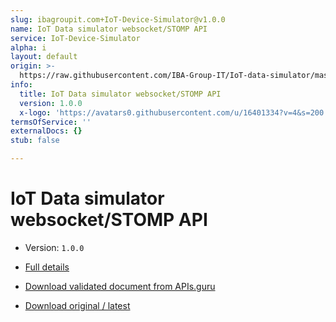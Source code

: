 ```yaml
---
slug: ibagroupit.com+IoT-Device-Simulator@v1.0.0
name: IoT Data simulator websocket/STOMP API
service: IoT-Device-Simulator
alpha: i
layout: default
origin: >-
  https://raw.githubusercontent.com/IBA-Group-IT/IoT-data-simulator/master/services/src/main/resources/asyncapi.yaml
info:
  title: IoT Data simulator websocket/STOMP API
  version: 1.0.0
  x-logo: 'https://avatars0.githubusercontent.com/u/16401334?v=4&s=200'
termsOfService: ''
externalDocs: {}
stub: false

---
```

# IoT Data simulator websocket/STOMP API

* Version: `1.0.0`
* [Full details](../html/ibagroupit.com+IoT-Device-Simulator@v1.0.0.html)





* [Download validated document from APIs.guru](https://raw.githubusercontent.com/APIs-guru/asyncapi-directory/master/docs/APIs/ibagroupit.com%2BIoT-Device-Simulator%40v1.0.0.yaml)
* [Download original / latest](https://raw.githubusercontent.com/IBA-Group-IT/IoT-data-simulator/master/services/src/main/resources/asyncapi.yaml)

<script type="application/ld+json">
{
  "@context": "http://schema.org/",
  "@type": "WebAPI",

  "documentation": "",

  "name": "IoT Data simulator websocket/STOMP API"
}
</script>
